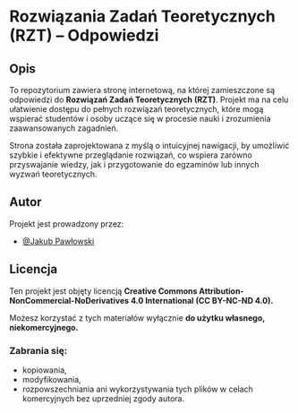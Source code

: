 # Rozwiązania Zadań Teoretycznych (RZT) – Odpowiedzi

## Opis
To repozytorium zawiera stronę internetową, na której zamieszczone są odpowiedzi do __Rozwiązań Zadań Teoretycznych (RZT)__. Projekt ma na celu ułatwienie dostępu do pełnych rozwiązań teoretycznych, które mogą wspierać studentów i osoby uczące się w procesie nauki i zrozumienia zaawansowanych zagadnień.

Strona została zaprojektowana z myślą o intuicyjnej nawigacji, by umożliwić szybkie i efektywne przeglądanie rozwiązań, co wspiera zarówno przyswajanie wiedzy, jak i przygotowanie do egzaminów lub innych wyzwań teoretycznych.

## Autor
Projekt jest prowadzony przez:
- [@Jakub Pawłowski](https://www.github.com/Pablo-PL)

## Licencja
Ten projekt jest objęty licencją __Creative Commons Attribution-NonCommercial-NoDerivatives 4.0 International (CC BY-NC-ND 4.0).__

Możesz korzystać z tych materiałów wyłącznie __do użytku własnego, niekomercyjnego.__ 

### Zabrania się:
- kopiowania, 
- modyfikowania, 
- rozpowszechniania ani wykorzystywania tych plików w celach komercyjnych bez uprzedniej zgody autora.
